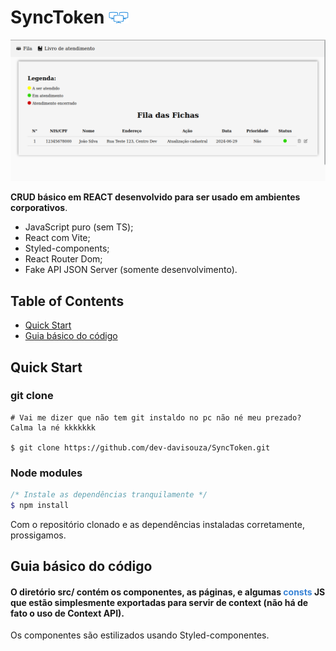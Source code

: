 # SyncToken <img src="public/favicon.png" style="width:32px;" >

<img src="screenshots/home (queue).png" >

**CRUD básico em REACT desenvolvido para ser usado em ambientes corporativos**.

- JavaScript puro (sem TS);
- React com Vite;
- Styled-components;
- React Router Dom;
- Fake API JSON Server (somente desenvolvimento).

## Table of Contents

- [Quick Start](#quick-start)
- [Guia básico do código](#code)

## Quick Start

### git clone

```shell script
# Vai me dizer que não tem git instaldo no pc não né meu prezado? Calma la né kkkkkkk

$ git clone https://github.com/dev-davisouza/SyncToken.git

```

### Node modules

```scss
/* Instale as dependências tranquilamente */
$ npm install
```

Com o repositório clonado e as dependências instaladas corretamente, prossigamos.

## Guia básico do código

#### O diretório src/ contém os componentes, as páginas, e algumas <span style="color: #3883D6;">consts</span> JS que estão simplesmente exportadas para servir de context (não há de fato o uso de Context API).

Os componentes são estilizados usando Styled-componentes.
